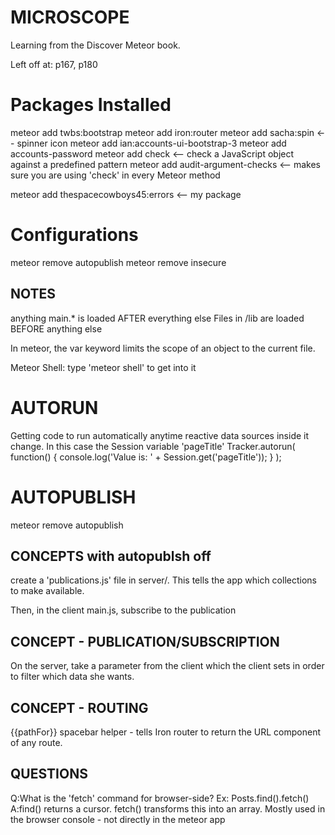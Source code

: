 MICROSCOPE
============
Learning from the Discover Meteor book.

Left off at: p167, p180

Packages Installed
==================
meteor add twbs:bootstrap
meteor add iron:router
meteor add sacha:spin <-- spinner icon
meteor add ian:accounts-ui-bootstrap-3
meteor add accounts-password
meteor add check <-- check a JavaScript object against a predefined pattern
meteor add audit-argument-checks <-- makes sure you are using 'check' in every Meteor method

meteor add thespacecowboys45:errors <-- my package

Configurations
==============
meteor remove autopublish
meteor remove insecure

NOTES
------
anything main.* is loaded AFTER everything else
Files in /lib are loaded BEFORE anything else 

In meteor, the var keyword limits the scope of an object to the current file.

Meteor Shell:
type 'meteor shell' to get into it


AUTORUN
=======
Getting code to run automatically anytime reactive data sources inside it change.
In this case the Session variable 'pageTitle'
Tracker.autorun( function() { console.log('Value is: ' + Session.get('pageTitle')); } );

AUTOPUBLISH
===========
meteor remove autopublish


CONCEPTS with autopublsh off
----------------------------
create a 'publications.js' file in server/.  This tells the app which collections
to make available.

Then, in the client main.js, subscribe to the publication

CONCEPT - PUBLICATION/SUBSCRIPTION
------------------------------------
On the server, take a parameter from the client which the client
sets in order to filter which data she wants.


CONCEPT - ROUTING
------------------
{{pathFor}} spacebar helper - tells Iron router to return the URL component of any route.

QUESTIONS
----------
Q:What is the 'fetch' command for browser-side?  Ex: Posts.find().fetch()
A:find() returns a cursor.  fetch() transforms this into an array.  Mostly
  used in the browser console - not directly in the meteor app